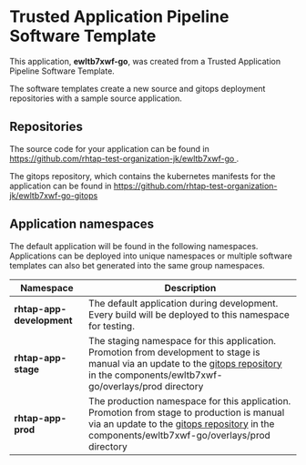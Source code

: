 # Trusted Application Pipeline Software Template

This application, **ewltb7xwf-go**, was created from a Trusted Application Pipeline Software Template.

The software templates create a new source and gitops deployment repositories with a sample source application. 

## Repositories

The source code for your application can be found in [https://github.com/rhtap-test-organization-jk/ewltb7xwf-go ](https://github.com/rhtap-test-organization-jk/ewltb7xwf-go ).
 
The gitops repository, which contains the kubernetes manifests for the application can be found in 
[https://github.com/rhtap-test-organization-jk/ewltb7xwf-go-gitops ](https://github.com/rhtap-test-organization-jk/ewltb7xwf-go-gitops ) 

## Application namespaces 

The default application will be found in the following namespaces. Applications can be deployed into unique namespaces or multiple software templates can also bet generated into the same group namespaces.  

|  Namespace   |  Description   |  
| -------- | -------- |   
| **rhtap-app-development** | The default application during development. Every build will be deployed to this namespace for testing. | 
| **rhtap-app-stage** | The staging namespace for this application. Promotion from development to stage is manual via an update to the [gitops repository](https://github.com/rhtap-test-organization-jk/ewltb7xwf-go-gitops ) in the components/ewltb7xwf-go/overlays/prod directory |  
| **rhtap-app-prod** | The production namespace for this application. Promotion from stage to production is manual via an update to the [gitops repository](https://github.com/rhtap-test-organization-jk/ewltb7xwf-go-gitops ) in the components/ewltb7xwf-go/overlays/prod directory | 